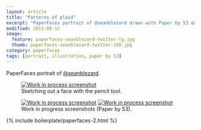 ```yaml
---
layout: article
title: "Patterns of plaid"
excerpt: "PaperFaces portrait of @seanblezard drawn with Paper by 53 on an iPad."
modified: 2013-09-12
image: 
  feature: paperfaces-seanblezard-twitter-lg.jpg
  thumb: paperfaces-seanblezard-twitter-150.jpg
category: paperfaces
tags: [portrait, illustration, paper by 53]
---
```


PaperFaces portrait of [@seanblezard](http://twitter.com/seanblezard).

<figure>
	<a href="{{ site.url }}/images/paperfaces-seanblezard-process-1-lg.jpg"><img src="{{ site.url }}/images/paperfaces-seanblezard-process-1-750.jpg" alt="Work in process screenshot"></a>
	<figcaption>Sketching out a face with the pencil tool.</figcaption>
</figure>

<figure class="half">
	<a href="{{ site.url }}/images/paperfaces-seanblezard-process-2-lg.jpg"><img src="{{ site.url }}/images/paperfaces-seanblezard-process-2-600.jpg" alt="Work in process screenshot"></a>
	<a href="{{ site.url }}/images/paperfaces-seanblezard-process-3-lg.jpg"><img src="{{ site.url }}/images/paperfaces-seanblezard-process-3-600.jpg" alt="Work in process screenshot"></a>
	<figcaption>Work in progress screenshots (Paper by 53).</figcaption>
</figure>

{% include boilerplate/paperfaces-2.html %}